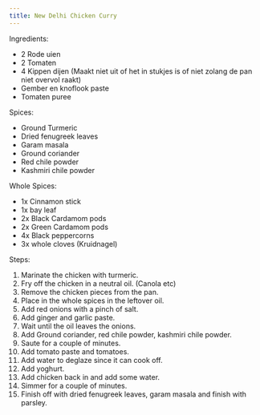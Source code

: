 ```yaml
---
title: New Delhi Chicken Curry
---
```


Ingredients:
- 2 Rode uien
- 2 Tomaten
- 4 Kippen dijen (Maakt niet uit of het in stukjes is of niet zolang de pan niet overvol raakt)
- Gember en knoflook paste
- Tomaten puree

Spices:
- Ground Turmeric
- Dried fenugreek leaves
- Garam masala
- Ground coriander
- Red chile powder
- Kashmiri chile powder

Whole Spices:
- 1x Cinnamon stick
- 1x bay leaf
- 2x Black Cardamom pods
- 2x Green Cardamom pods
- 4x Black peppercorns
- 3x whole cloves (Kruidnagel)

Steps:
1. Marinate the chicken with turmeric.
2. Fry off the chicken in a neutral oil. (Canola etc)
3. Remove the chicken pieces from the pan.
4. Place in the whole spices in the leftover oil.
5. Add red onions with a pinch of salt.
6. Add ginger and garlic paste.
7. Wait until the oil leaves the onions.
8. Add Ground coriander, red chile powder, kashmiri chile powder.
9. Saute for a couple of minutes.
10. Add tomato paste and tomatoes.
11. Add water to deglaze since it can cook off.
12. Add yoghurt.
13. Add chicken back in and add some water.
14. Simmer for a couple of minutes.
15. Finish off with dried fenugreek leaves, garam masala and finish with parsley.
